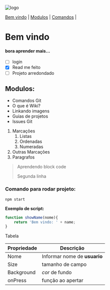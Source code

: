 
![logo](https://cdn-icons-png.flaticon.com/512/4257/4257483.png)

[Bem vindo](#bora-aprender-mais) |
[Modulos](#modulos) |
[Comandos](#comando-para-rodar-projeto) |
# Bem vindo 

#### bora aprender mais...

- [ ] login
- [x] Read me feito
- [ ] Projeto arredondado

## Modulos:

* Comandos Git
* O que é Wiki?
* Linkando imagens
* Guias de projetos
* Issues Git

1. Marcações
    1. Listas
    2. Ordenadas
    3. Numeradas
2. Outras Marcações
3. Paragrafos

> Aprendendo block code
>
>Segunda linha

### Comando para rodar projeto:

```
npm start
```

**Exemplo de script:**

```js
function showName(nome){
    return 'Bem vindo: ' + name;
}
```
Tabela

Propriedade | Descrição
------------|----------
Nome | Informar nome de **usuario**
Size | tamanho de campo
Background | _cor_ de fundo
onPress | função ao apertar
